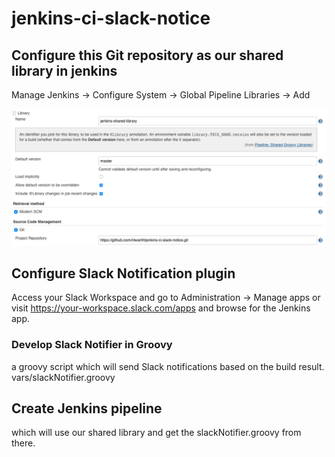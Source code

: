 # jenkins-ci-slack-notice

## Configure this Git repository as our shared library in jenkins

Manage Jenkins → Configure System → Global Pipeline Libraries → Add

![](./docs/global-pipeline-libraries.png)

## Configure Slack Notification plugin
Access your Slack Workspace and go to Administration → Manage apps or visit https://your-workspace.slack.com/apps and browse for the Jenkins app.

### Develop Slack Notifier in Groovy
a groovy script which will send Slack notifications based on the build result.
vars/slackNotifier.groovy


## Create Jenkins pipeline
which will use our shared library and get the slackNotifier.groovy from there.
